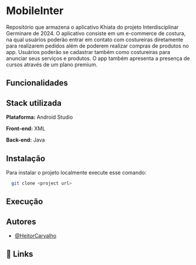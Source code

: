 ﻿# MobileInter
Repositório que armazena o aplicativo Khiata do projeto Interdisciplinar Germinare de 2024. O aplicativo consiste em um e-commerce de costura, na qual usuários poderão entrar em contato com costureiras diretamente para realizarem pedidos além de poderem realizar compras de produtos no app. Usuários poderão se cadastrar também como costureiras para anunciar seus serviços e produtos. O app também apresenta a presença de cursos através de um plano premium.

## Funcionalidades

## Stack utilizada

**Plataforma:** Android Studio

**Front-end:** XML

**Back-end:** Java

## Instalação

Para instalar o projeto localmente execute esse comando:

```bash
  git clone <project url>
```

## Execução


## Autores

- [@HeitorCarvalho](https://github.com/HeitorCarvalhoCampos)
## 🔗 Links
